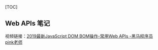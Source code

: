 [TOC]

## Web APIs 笔记

视频链接：[2019最新JavaScript DOM BOM操作-常用Web APIs -黑马程序员pink老师](https://www.bilibili.com/video/av56979338/?p=10)

